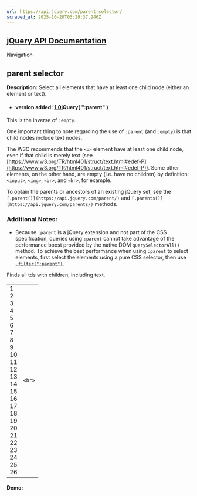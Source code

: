 ```yaml
---
url: https://api.jquery.com/parent-selector/
scraped_at: 2025-10-20T03:29:37.246Z
---
```


## [jQuery API Documentation](https://jquery.com/ "jQuery API Documentation")

Navigation

## parent selector

**Description:** Select all elements that have at least one child node (either an element or text).

- #### version added: [1.0](https://api.jquery.com/category/version/1.0/)jQuery( ":parent" )


This is the inverse of `:empty`.

One important thing to note regarding the use of `:parent` (and `:empty`) is that child nodes include text nodes.

The W3C recommends that the `<p>` element have at least one child node, even if that child is merely text (see [https://www.w3.org/TR/html401/struct/text.html#edef-P](https://www.w3.org/TR/html401/struct/text.html#edef-P)). Some other elements, on the other hand, are empty (i.e. have no children) by definition: ` <input>`, `<img>`, `<br>`, and `<hr>`, for example.

To obtain the parents or ancestors of an existing jQuery set, see the `[.parent()](https://api.jquery.com/parent/)` and `[.parents()](https://api.jquery.com/parents/)` methods.

### Additional Notes:

- Because `:parent` is a jQuery extension and not part of the CSS specification, queries using `:parent` cannot take advantage of the performance boost provided by the native DOM `querySelectorAll()` method. To achieve the best performance when using `:parent` to select elements, first select the elements using a pure CSS selector, then use [`.filter(":parent")`](https://api.jquery.com/filter/).


Finds all tds with children, including text.

|     |     |
| --- | --- |
| 1<br>2<br>3<br>4<br>5<br>6<br>7<br>8<br>9<br>10<br>11<br>12<br>13<br>14<br>15<br>16<br>17<br>18<br>19<br>20<br>21<br>22<br>23<br>24<br>25<br>26 | ```<br>``` |

#### Demo: